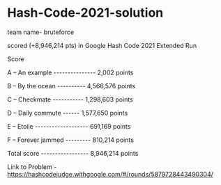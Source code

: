 # Hash-Code-2021-solution
team name- bruteforce

scored (+8,946,214 pts) in Google Hash Code 2021 Extended Run

Score

A – An example --------------- 2,002 points

B – By the ocean ---------- 4,566,576 points

C – Checkmate ----------- 1,298,603 points

D – Daily commute ------ 1,577,650 points

E – Etoile ------------------- 691,169 points

F – Forever jammed --------- 810,214 points

Total score ----------------- 8,946,214 points

Link to Problem - https://hashcodejudge.withgoogle.com/#/rounds/5879728443490304/
